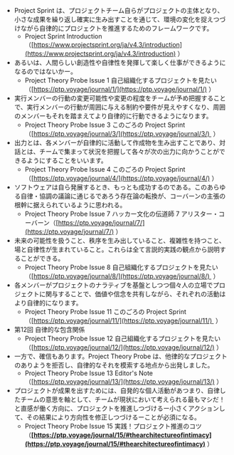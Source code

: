 - Project Sprint は、プロジェクトチーム自らがプロジェクトの主体となり、小さな成果を繰り返し確実に生み出すことを通じて、環境の変化を捉えつづけながら自律的にプロジェクトを推進するためのフレームワークです。
	- Project Sprint Introduction（[https://www.projectsprint.org/ja/v4.3/introduction](https://www.projectsprint.org/ja/v4.3/introduction) ）
- あるいは、人間らしい創造性や自律性を発揮して楽しく仕事ができるようになるのではないかー。
	- Project Theory Probe Issue 1 自己組織化するプロジェクトを見たい（[https://ptp.voyage/journal/1/](https://ptp.voyage/journal/1/) ）
- 実行メンバーの行動の変更可能性や変更の程度をチームが予め把握することで、実行メンバーの行動が周囲に与える制約や要件が見えやすくなり、周囲のメンバーもそれを踏まえてより自律的に行動できるようになります。
	- Project Theory Probe Issue 3 このごろの Project Sprint（[https://ptp.voyage/journal/3/](https://ptp.voyage/journal/3/)  ）
- 出力とは、各メンバーが自律的に活動して作成物を生み出すことであり、対話とは、チームで集まって状況を把握して各々が次の出力に向かうことができるようにすることをいいます。
	- Project Theory Probe Issue 4 このごろの Project Sprint （[https://ptp.voyage/journal/4/](https://ptp.voyage/journal/4/) ）
- ソフトウェアは自ら発展するとき、もっとも成功するのである。このあらゆる自律・協調の議論に通じるであろう存在論の転換が、コーバーンの主張の根幹に据えられているように思われる。
	- Project Theory Probe Issue 7 ハッカー文化の伝道師 7 アリスター・コーバーン（[https://ptp.voyage/journal/7/](https://ptp.voyage/journal/7/) ）
- 未来の可能性を扱うこと、秩序を生み出していること、複雑性を持つこと、場と自律性が生まれていること。これらは全て言説的実践の観点から説明することができる。
	- Project Theory Probe Issue 8 自己組織化するプロジェクトを見たい（[https://ptp.voyage/journal/8/](https://ptp.voyage/journal/8/)  ）
- 各メンバーがプロジェクトのナラティブを基盤としつつ個々人の立場でプロジェクトに関与することで、価値や信念を共有しながら、それぞれの活動はより自律的になります。
	- Project Theory Probe Issue 11 このごろの Project Sprint （[https://ptp.voyage/journal/11/](https://ptp.voyage/journal/11/)  ）
- 第12回 自律的な包含関係
	- Project Theory Probe Issue 12 自己組織化するプロジェクトを見たい （[https://ptp.voyage/journal/12/](https://ptp.voyage/journal/12/) ）
- 一方で、確信もあります。Project Theory Probe は、他律的なプロジェクトのありようを拒否し、自律的なそれを模索する地点から出発しました。
	- Project Theory Probe Issue 13 Editor's Note（[https://ptp.voyage/journal/13/](https://ptp.voyage/journal/13/) ）
- プロジェクトが成果を出すためには、自発的な個人活動があつまり、自律したチームの意思を軸として、チームが現状において考えられる最もマシだ！と直感が働く方向に、プロジェクトを推進しつづけるー小さくアクションして、その結果により方向性を修正しつづけるーことが必須になる。
	- Project Theory Probe Issue 15 実践！プロジェクト推進のコツ （**[https://ptp.voyage/journal/15/#thearchitectureofintimacy](https://ptp.voyage/journal/15/#thearchitectureofintimacy)** ）